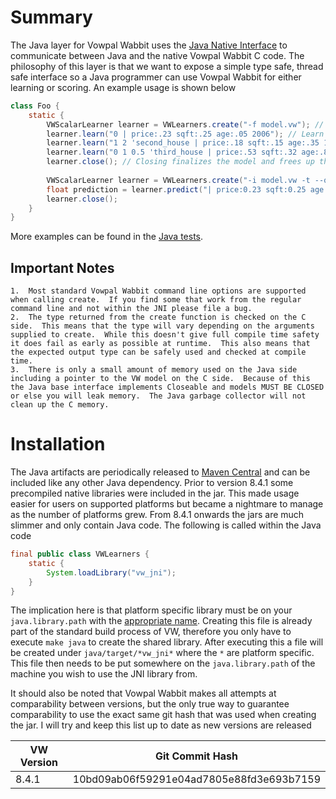 # Summary
The Java layer for Vowpal Wabbit uses the [Java Native Interface](https://en.wikipedia.org/wiki/Java_Native_Interface) to communicate between Java and the native Vowpal Wabbit C code.  The philosophy of this layer is that we want to expose a simple type safe, thread safe interface so a Java programmer can use Vowpal Wabbit for either learning or scoring.  An example usage is shown below

```java
class Foo {
    static {
        VWScalarLearner learner = VWLearners.create("-f model.vw"); // Create the model.  The model type is checked here
        learner.learn("0 | price:.23 sqft:.25 age:.05 2006"); // Learn some data
        learner.learn("1 2 'second_house | price:.18 sqft:.15 age:.35 1976");
        learner.learn("0 1 0.5 'third_house | price:.53 sqft:.32 age:.87 1924");
        learner.close(); // Closing finalizes the model and frees up the native memory
        
        VWScalarLearner learner = VWLearners.create("-i model.vw -t --quiet");
        float prediction = learner.predict("| price:0.23 sqft:0.25 age:0.05 2006"); // Get a prediction.
        learner.close();
    }
}
```

More examples can be found in the [Java tests](src/test/java/vowpalWabbit/learner).

## Important Notes
    1.  Most standard Vowpal Wabbit command line options are supported when calling create.  If you find some that work from the regular command line and not within the JNI please file a bug.
    2.  The type returned from the create function is checked on the C side.  This means that the type will vary depending on the arguments supplied to create.  While this doesn't give full compile time safety it does fail as early as possible at runtime.  This also means that the expected output type can be safely used and checked at compile time.
    3.  There is only a small amount of memory used on the Java side including a pointer to the VW model on the C side.  Because of this the Java base interface implements Closeable and models MUST BE CLOSED or else you will leak memory.  The Java garbage collector will not clean up the C memory.
    
# Installation
The Java artifacts are periodically released to [Maven Central](https://mvnrepository.com/artifact/com.github.johnlangford/vw-jni) and can be included like any other Java dependency.  Prior to version 8.4.1 some precompiled native libraries were included in the jar.  This made usage easier for users on supported platforms but became a nightmare to manage as the number of platforms grew.  From 8.4.1 onwards the jars are much slimmer and only contain Java code.  The following is called within the Java code

```java
final public class VWLearners {
    static {
        System.loadLibrary("vw_jni");
    }
}
```

The implication here is that platform specific library must be on your `java.library.path` with the [appropriate name](https://stackoverflow.com/questions/37203247/while-loading-jni-library-how-the-mapping-happens-with-the-actual-library-name).  Creating this file is already part of the standard build process of VW, therefore you only have to execute `make java` to create the shared library.  After executing this a file will be created under `java/target/*vw_jni*` where the `*` are platform specific.  This file then needs to be put somewhere on the `java.library.path` of the machine you wish to use the JNI library from.

It should also be noted that Vowpal Wabbit makes all attempts at comparability between versions, but the only true way to guarantee comparability to use the exact same git hash that was used when creating the jar.  I will try and keep this list up to date as new versions are released

| VW Version | Git Commit Hash                          |
| ---------- | ---------------------------------------- |
| 8.4.1      | 10bd09ab06f59291e04ad7805e88fd3e693b7159 |
